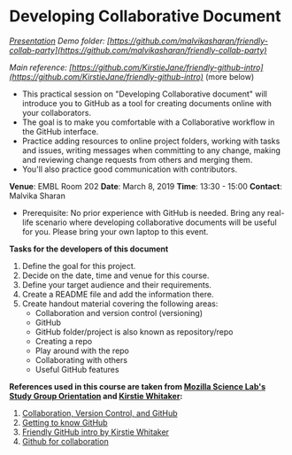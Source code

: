 # Developing Collaborative Document

*[Presentation](https://docs.google.com/presentation/d/1_bmRZcLwQrUkVTAMvq7W_x4ML_aphSwVEnkLrDy-Fd4/edit?usp=sharing)*
*Demo folder: [https://github.com/malvikasharan/friendly-collab-party](https://github.com/malvikasharan/friendly-collab-party)*

*Main reference: [https://github.com/KirstieJane/friendly-github-intro](https://github.com/KirstieJane/friendly-github-intro)* (more below)


- This practical session on "Developing Collaborative document" will introduce you to GitHub as a tool for creating documents online with your collaborators. 
- The goal is to make you comfortable with a Collaborative workflow in the GitHub interface. 
- Practice adding resources to online project folders, working with tasks and issues, writing messages when committing to any change, making and reviewing change requests from others and merging them. 
- You'll also practice good communication with contributors.

**Venue**: EMBL Room 202
**Date**: March 8, 2019
**Time**: 13:30 - 15:00
**Contact**: Malvika Sharan

- Prerequisite: No prior experience with GitHub is needed. Bring any real-life scenario where developing collaborative documents will be useful for you. Please bring your own laptop to this event.

**Tasks for the developers of this document**

1. Define the goal for this project.
1. Decide on the date, time and venue for this course.
1. Define your target audience and their requirements.
1. Create a README file and add the information there.
1. Create handout material covering the following areas:
    * Collaboration and version control (versioning)
    * GitHub
    * GitHub folder/project is also known as repository/repo
    * Creating a repo
    * Play around with the repo
    * Collaborating with others
    * Useful GitHub features


**References used in this course are taken from [Mozilla Science Lab's Study Group Orientation](https://mozillascience.github.io/study-group-orientation/) and [Kirstie Whitaker](https://github.com/KirstieJane/friendly-github-intro):**

1. [Collaboration, Version Control, and GitHub](https://mozillascience.github.io/study-group-orientation/3.1-collab-vers-github.html)
1. [Getting to know GitHub](https://mozillascience.github.io/study-group-orientation/3.2-know-github.html)
1. [Friendly GitHub intro by Kirstie Whitaker](https://kirstiejane.github.io/friendly-github-intro/)
1. [Github for collaboration](http://mozillascience.github.io/working-open-workshop/github_for_collaboration/)
